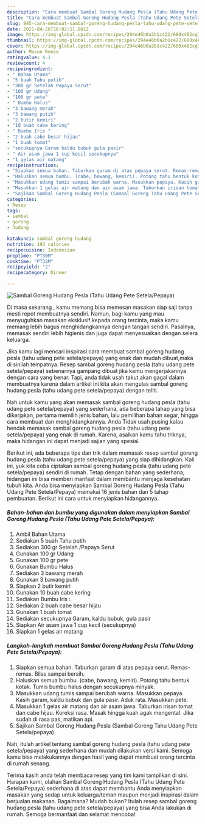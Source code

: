 ```yaml
---
description: "Cara membuat Sambal Goreng Hudang Pesla (Tahu Udang Pete Setela/Pepaya) Sederhana dan Mudah Dibuat"
title: "Cara membuat Sambal Goreng Hudang Pesla (Tahu Udang Pete Setela/Pepaya) Sederhana dan Mudah Dibuat"
slug: 845-cara-membuat-sambal-goreng-hudang-pesla-tahu-udang-pete-setela-pepaya-sederhana-dan-mudah-dibuat
date: 2021-04-26T16:02:11.801Z
image: https://img-global.cpcdn.com/recipes/294e46b0a2b1c422/680x482cq70/sambal-goreng-hudang-pesla-tahu-udang-pete-setelapepaya-foto-resep-utama.jpg
thumbnail: https://img-global.cpcdn.com/recipes/294e46b0a2b1c422/680x482cq70/sambal-goreng-hudang-pesla-tahu-udang-pete-setelapepaya-foto-resep-utama.jpg
cover: https://img-global.cpcdn.com/recipes/294e46b0a2b1c422/680x482cq70/sambal-goreng-hudang-pesla-tahu-udang-pete-setelapepaya-foto-resep-utama.jpg
author: Mason Reese
ratingvalue: 4.1
reviewcount: 4
recipeingredient:
- " Bahan Utama"
- "5 buah Tahu putih"
- "300 gr Setelah Pepaya Serut"
- "100 gr Udang"
- "100 gr pete"
- " Bumbu Halus"
- "3 bawang merah"
- "3 bawang putih"
- "2 butir kemiri"
- "10 buah cabe kering"
- " Bumbu Iris "
- "2 buah cabe besar hijau"
- "1 buah tomat"
- "secukupnya Garam kaldu bubuk gula pasir"
- " Air asam jawa 1 cup kecil secukupnya"
- "1 gelas air matang"
recipeinstructions:
- "Siapkan semua bahan. Taburkan garam di atas pepaya serut. Remas-remas. Bilas sampai bersih."
- "Haluskan semua bumbu. (cabe, bawang, kemiri). Potong tahu bentuk kotak. Tumis bumbu halus dengan secukupnya minyak."
- "Masukkan udang tumis sampai berubah warna. Masukkan pepaya. Kasih garam, kaldu bubuk dan gula pasir. Aduk rata. Masukkan pete."
- "Masukkan 1 gelas air matang dan air asam jawa. Taburkan irisan tomat dan cabe hijau. Koreksi rasa. Masak hingga kuah agak mengental. Jika sudah di rasa pas, matikan api."
- "Sajikan Sambal Goreng Hudang Pesla (Sambal Goreng Tahu Udang Pete Setela/pepaya)."
categories:
- Resep
tags:
- sambal
- goreng
- hudang

katakunci: sambal goreng hudang 
nutrition: 193 calories
recipecuisine: Indonesian
preptime: "PT30M"
cooktime: "PT32M"
recipeyield: "2"
recipecategory: Dinner

---
```



![Sambal Goreng Hudang Pesla (Tahu Udang Pete Setela/Pepaya)](https://img-global.cpcdn.com/recipes/294e46b0a2b1c422/680x482cq70/sambal-goreng-hudang-pesla-tahu-udang-pete-setelapepaya-foto-resep-utama.jpg)

Di masa  sekarang , kamu memang bisa memesan masakan siap saji tanpa mesti repot membuatnya sendiri. Namun, bagi kamu yang mau menyuguhkan masakan eksklusif kepada orang tercinta, maka kamu memang lebih bagus menghidangkannya dengan tangan sendiri. Pasalnya, memasak sendiri lebih higienis dan juga dapat menyesuaikan dengan selera keluarga.

Jika kamu lagi mencari inspirasi cara membuat sambal goreng hudang pesla (tahu udang pete setela/pepaya) yang enak dan mudah dibuat,maka di sinilah tempatnya. Resep sambal goreng hudang pesla (tahu udang pete setela/pepaya)  sebenarnya gampang dibuat jika kamu mengerjakannya dengan cara yang benar. Tapi, anda tidak usah takut akan gagal dalam membuatnya 
karena dalam artikel ini kita akan mengulas sambal goreng hudang pesla (tahu udang pete setela/pepaya) dengan teliti.  



Nah untuk kamu yang akan memasak sambal goreng hudang pesla (tahu udang pete setela/pepaya) yang sederhana, ada beberapa tahap yang bisa dikerjakan, pertama memilih jenis bahan, lalu pemilihan bahan segar, hingga cara membuat dan menghidangkannya. Anda Tidak usah pusing kalau hendak memasak sambal goreng hudang pesla (tahu udang pete setela/pepaya) yang enak di rumah. Karena, asalkan kamu  tahu triknya, maka hidangan ini dapat menjadi sajian yang spesial.

Berikut ini, ada beberapa tips dan trik dalam memasak resep sambal goreng hudang pesla (tahu udang pete setela/pepaya) yang siap dihidangkan. Kali ini, yuk kita coba ciptakan sambal goreng hudang pesla (tahu udang pete setela/pepaya) sendiri di rumah. Tetap dengan bahan yang sederhana, hidangan ini bisa memberi manfaat dalam membantu menjaga kesehatan tubuh kita. Anda bisa menyiapkan Sambal Goreng Hudang Pesla (Tahu Udang Pete Setela/Pepaya) memakai 16 jenis bahan dan 5 tahap pembuatan. Berikut ini cara untuk menyiapkan hidangannya.

<!--inarticleads1-->

##### Bahan-bahan dan bumbu yang digunakan dalam menyiapkan Sambal Goreng Hudang Pesla (Tahu Udang Pete Setela/Pepaya):

1. Ambil  Bahan Utama
1. Sediakan 5 buah Tahu putih
1. Sediakan 300 gr Setelah /Pepaya Serut
1. Gunakan 100 gr Udang
1. Gunakan 100 gr pete
1. Gunakan  Bumbu Halus
1. Sediakan 3 bawang merah
1. Gunakan 3 bawang putih
1. Siapkan 2 butir kemiri
1. Gunakan 10 buah cabe kering
1. Sediakan  Bumbu Iris :
1. Sediakan 2 buah cabe besar hijau
1. Gunakan 1 buah tomat
1. Sediakan secukupnya Garam, kaldu bubuk, gula pasir
1. Siapkan  Air asam jawa 1 cup kecil (secukupnya)
1. Siapkan 1 gelas air matang




<!--inarticleads2-->

##### Langkah-langkah membuat Sambal Goreng Hudang Pesla (Tahu Udang Pete Setela/Pepaya):

1. Siapkan semua bahan. Taburkan garam di atas pepaya serut. Remas-remas. Bilas sampai bersih.
1. Haluskan semua bumbu. (cabe, bawang, kemiri). Potong tahu bentuk kotak. Tumis bumbu halus dengan secukupnya minyak.
1. Masukkan udang tumis sampai berubah warna. Masukkan pepaya. Kasih garam, kaldu bubuk dan gula pasir. Aduk rata. Masukkan pete.
1. Masukkan 1 gelas air matang dan air asam jawa. Taburkan irisan tomat dan cabe hijau. Koreksi rasa. Masak hingga kuah agak mengental. Jika sudah di rasa pas, matikan api.
1. Sajikan Sambal Goreng Hudang Pesla (Sambal Goreng Tahu Udang Pete Setela/pepaya).




Nah, itulah artikel tentang  sambal goreng hudang pesla (tahu udang pete setela/pepaya)  yang sederhana dan mudah dilakukan versi kami. Semoga kamu bisa melakukannya dengan hasil yang dapat membuat oreng tercinta di rumah senang. 

Terima kasih anda telah membaca resep yang tim kami tampilkan di sini. Harapan kami, olahan  Sambal Goreng Hudang Pesla (Tahu Udang Pete Setela/Pepaya) sederhana di atas dapat membantu Anda menyiapkan masakan yang sedap untuk keluarga/teman maupun menjadi inspirasi dalam berjualan makanan. Bagaimana? Mudah bukan? Itulah resep sambal goreng hudang pesla (tahu udang pete setela/pepaya) yang bisa Anda lakukan di rumah. Semoga bermanfaat dan selamat mencoba!

